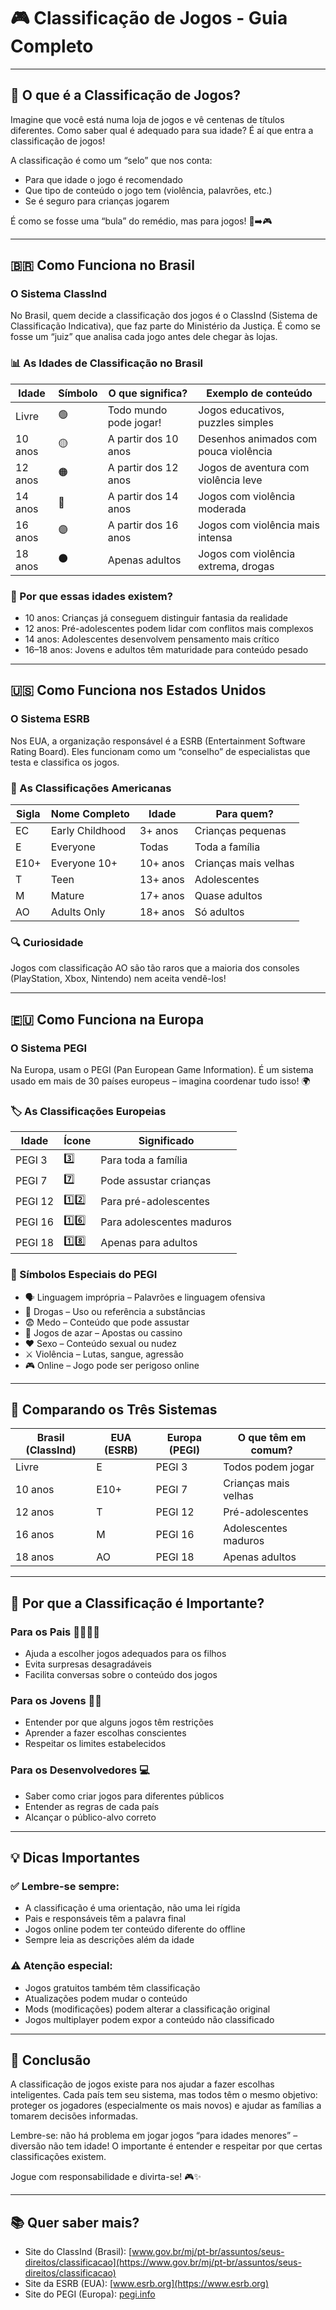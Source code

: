 # 🎮 Classificação de Jogos - Guia Completo

---

## 🤔 O que é a Classificação de Jogos?

Imagine que você está numa loja de jogos e vê centenas de títulos diferentes. Como saber qual é adequado para sua idade? É aí que entra a classificação de jogos!

A classificação é como um “selo” que nos conta:

- Para que idade o jogo é recomendado  
- Que tipo de conteúdo o jogo tem (violência, palavrões, etc.)  
- Se é seguro para crianças jogarem  

É como se fosse uma “bula” do remédio, mas para jogos! 💊➡️🎮

---

## 🇧🇷 Como Funciona no Brasil

### O Sistema ClassInd

No Brasil, quem decide a classificação dos jogos é o ClassInd (Sistema de Classificação Indicativa), que faz parte do Ministério da Justiça. É como se fosse um “juiz” que analisa cada jogo antes dele chegar às lojas.

### 📊 As Idades de Classificação no Brasil

| Idade   | Símbolo | O que significa?             | Exemplo de conteúdo                    |
|---------|---------|------------------------------|----------------------------------------|
| Livre   | 🟢      | Todo mundo pode jogar!       | Jogos educativos, puzzles simples      |
| 10 anos | 🟡      | A partir dos 10 anos         | Desenhos animados com pouca violência  |
| 12 anos | 🟠      | A partir dos 12 anos         | Jogos de aventura com violência leve   |
| 14 anos | 🔴      | A partir dos 14 anos         | Jogos com violência moderada           |
| 16 anos | 🟣      | A partir dos 16 anos         | Jogos com violência mais intensa       |
| 18 anos | ⚫      | Apenas adultos               | Jogos com violência extrema, drogas    |

### 🚨 Por que essas idades existem?

- 10 anos: Crianças já conseguem distinguir fantasia da realidade  
- 12 anos: Pré-adolescentes podem lidar com conflitos mais complexos  
- 14 anos: Adolescentes desenvolvem pensamento mais crítico  
- 16–18 anos: Jovens e adultos têm maturidade para conteúdo pesado  

---

## 🇺🇸 Como Funciona nos Estados Unidos

### O Sistema ESRB

Nos EUA, a organização responsável é a ESRB (Entertainment Software Rating Board). Eles funcionam como um “conselho” de especialistas que testa e classifica os jogos.

### 🎯 As Classificações Americanas

| Sigla | Nome Completo   | Idade    | Para quem?          |
|-------|-----------------|----------|---------------------|
| EC    | Early Childhood | 3+ anos  | Crianças pequenas   |
| E     | Everyone        | Todas    | Toda a família      |
| E10+  | Everyone 10+    | 10+ anos | Crianças mais velhas|
| T     | Teen            | 13+ anos | Adolescentes        |
| M     | Mature          | 17+ anos | Quase adultos       |
| AO    | Adults Only     | 18+ anos | Só adultos          |

### 🔍 Curiosidade

Jogos com classificação AO são tão raros que a maioria dos consoles (PlayStation, Xbox, Nintendo) nem aceita vendê-los!

---

## 🇪🇺 Como Funciona na Europa

### O Sistema PEGI

Na Europa, usam o PEGI (Pan European Game Information). É um sistema usado em mais de 30 países europeus – imagina coordenar tudo isso! 🌍

### 🏷️ As Classificações Europeias

| Idade  | Ícone | Significado                |
|--------|-------|----------------------------|
| PEGI 3 | 3️⃣    | Para toda a família        |
| PEGI 7 | 7️⃣    | Pode assustar crianças     |
| PEGI 12| 1️⃣2️⃣ | Para pré-adolescentes      |
| PEGI 16| 1️⃣6️⃣ | Para adolescentes maduros  |
| PEGI 18| 1️⃣8️⃣ | Apenas para adultos        |

### 🎨 Símbolos Especiais do PEGI

- 🗣️ Linguagem imprópria – Palavrões e linguagem ofensiva  
- 💊 Drogas – Uso ou referência a substâncias  
- 😨 Medo – Conteúdo que pode assustar  
- 🎰 Jogos de azar – Apostas ou cassino  
- ❤️ Sexo – Conteúdo sexual ou nudez  
- ⚔️ Violência – Lutas, sangue, agressão  
- 🎮 Online – Jogo pode ser perigoso online  

---

## 🤝 Comparando os Três Sistemas

| Brasil (ClassInd) | EUA (ESRB) | Europa (PEGI) | O que têm em comum?    |
|-------------------|------------|---------------|------------------------|
| Livre             | E          | PEGI 3        | Todos podem jogar      |
| 10 anos           | E10+       | PEGI 7        | Crianças mais velhas   |
| 12 anos           | T          | PEGI 12       | Pré-adolescentes       |
| 16 anos           | M          | PEGI 16       | Adolescentes maduros   |
| 18 anos           | AO         | PEGI 18       | Apenas adultos         |

---

## 🎯 Por que a Classificação é Importante?

### Para os Pais 👨‍👩‍👧‍👦

- Ajuda a escolher jogos adequados para os filhos  
- Evita surpresas desagradáveis  
- Facilita conversas sobre o conteúdo dos jogos  

### Para os Jovens 🧑‍🎓

- Entender por que alguns jogos têm restrições  
- Aprender a fazer escolhas conscientes  
- Respeitar os limites estabelecidos  

### Para os Desenvolvedores 💻

- Saber como criar jogos para diferentes públicos  
- Entender as regras de cada país  
- Alcançar o público-alvo correto  

---

## 💡 Dicas Importantes

### ✅ Lembre-se sempre:

- A classificação é uma orientação, não uma lei rígida  
- Pais e responsáveis têm a palavra final  
- Jogos online podem ter conteúdo diferente do offline  
- Sempre leia as descrições além da idade  

### ⚠️ Atenção especial:

- Jogos gratuitos também têm classificação  
- Atualizações podem mudar o conteúdo  
- Mods (modificações) podem alterar a classificação original  
- Jogos multiplayer podem expor a conteúdo não classificado  

---

## 🌟 Conclusão

A classificação de jogos existe para nos ajudar a fazer escolhas inteligentes. Cada país tem seu sistema, mas todos têm o mesmo objetivo: proteger os jogadores (especialmente os mais novos) e ajudar as famílias a tomarem decisões informadas.

Lembre-se: não há problema em jogar jogos “para idades menores” – diversão não tem idade! O importante é entender e respeitar por que certas classificações existem.

Jogue com responsabilidade e divirta-se! 🎮✨

---

## 📚 Quer saber mais?

- Site do ClassInd (Brasil): [www.gov.br/mj/pt-br/assuntos/seus-direitos/classificacao](https://www.gov.br/mj/pt-br/assuntos/seus-direitos/classificacao)  
- Site da ESRB (EUA): [www.esrb.org](https://www.esrb.org)  
- Site do PEGI (Europa): [pegi.info](https://pegi.info)  

